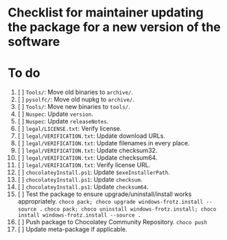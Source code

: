 ﻿# Checklist for maintainer updating the package for a new version of the software

# To do

1. [ ] `Tools/`: Move old binaries to `archive/`.
2. [ ] `pysolfc/`: Move old nupkg to `archive/`.
3. [ ] `Tools/`: Move new binaries to `tools/`.
4. [ ] `Nuspec`: Update `version`.
5. [ ] `Nuspec`: Update `releaseNotes`.
6. [ ] `legal/LICENSE.txt`: Verify license.
7. [ ] `legal/VERIFICATION.txt`: Update download URLs.
8. [ ] `legal/VERIFICATION.txt`: Update filenames in every place.
9. [ ] `legal/VERIFICATION.txt`: Update checksum32.
10. [ ] `legal/VERIFICATION.txt`: Update checksum64.
11. [ ] `legal/VERIFICATION.txt`: Verify license URL.
12. [ ] `chocolateyInstall.ps1`: Update `$exeInstallerPath`.
13. [ ] `chocolateyInstall.ps1`: Update `checksum`.
14. [ ] `chocolateyInstall.ps1`: Update `checksum64`.
15. [ ] Test the package to ensure upgrade/uninstall/install works appropriately.
    `choco pack; choco upgrade windows-frotz.install --source .`
    `choco pack; choco uninstall windows-frotz.install; choco install windows-frotz.install --source .`
16. [ ] Push package to Chocolatey Community Repository.
    `choco push`
17. [ ] Update meta-package if applicable.
